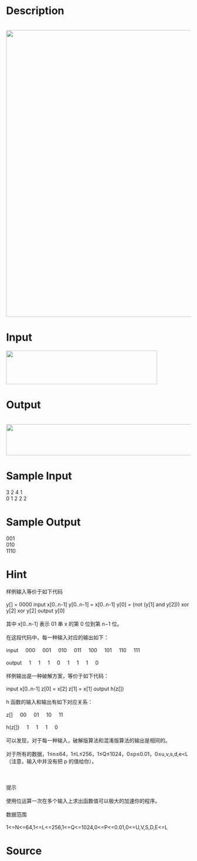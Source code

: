 
# Description

<div class="content"><p> <img width="0" height="0" src="source/bzoj/3883/img/aHR0cHM6Ly9seWRzeS5jb20vSnVkZ2VPbmxpbmUvdXBsb2FkLzIwMTUwMi8xMTEuanBn.jpg" alt=""/><img width="1176" height="782" alt="" src="source/bzoj/3883/img/aHR0cHM6Ly9seWRzeS5jb20vSnVkZ2VPbmxpbmUvdXBsb2FkLzIwMTUwMy8xMTEuanBn.jpg"/></p></div>

# Input

<div class="content"><p><img width="412" height="92" alt="" src="source/bzoj/3883/img/aHR0cHM6Ly9seWRzeS5jb20vSnVkZ2VPbmxpbmUvdXBsb2FkLzIwMTUwMy8yMjIuUE5H.PNG"/></p></div>

# Output

<div class="content"><p> <img width="0" height="0" src="source/bzoj/3883/img/aHR0cHM6Ly9seWRzeS5jb20vSnVkZ2VPbmxpbmUvdXBsb2FkLzIwMTUwMi8zMzMuUE5H.PNG" alt=""/><img width="1164" height="85" alt="" src="source/bzoj/3883/img/aHR0cHM6Ly9seWRzeS5jb20vSnVkZ2VPbmxpbmUvdXBsb2FkLzIwMTUwMy8zMzMuUE5H.PNG"/></p></div>

# Sample Input

<div class="content"><span class="sampledata">3 2 4 1<br/>
0 1 2 2 2</span></div>

# Sample Output

<div class="content"><span class="sampledata">001<br/>
010<br/>
1110</span></div>

# Hint

<div class="content"><p></p><p>样例输入等价于如下代码<br/><br/>
y[] = 0000 input x[0..n-1] y[0..n-1] = x[0..n-1] y[0] = (not (y[1] and y[2])) xor y[2] xor y[2] output y[0]<br/><br/>
其中 x[0..n-1] 表示 01 串 x 的第 0 位到第 n−1 位。<br/><br/>
在这段代码中，每一种输入对应的输出如下：<br/><br/>
input     000     001     010     011     100     101     110     111<br/><br/>
output     1     1     1     0     1     1     1     0<br/><br/>
样例输出是一种破解方案，等价于如下代码：<br/><br/>
input x[0..n-1] z[0] = x[2] z[1] = x[1] output h(z[])<br/><br/>
h 函数的输入和输出有如下对应关系：<br/><br/>
z[]     00     01     10     11<br/><br/>
h(z[])     1     1     1     0<br/><br/>
可以发现，对于每一种输入，破解版算法和混淆版算法的输出是相同的。<br/><br/>
对于所有的数据，1≤n≤64，1≤L≤256，1≤Q≤1024，0≤p≤0.01，0≤u,v,s,d,e&lt;L（注意，输入中并没有把 p 的值给你）。<br/><br/>
<br/><br/>
提示<br/><br/>
使用位运算一次在多个输入上求出函数值可以极大的加速你的程序。<br/><br/>
数据范围<br/><br/>
1&lt;=N&lt;=64,1&lt;=L&lt;=256,1&lt;=Q&lt;=1024,0&lt;=P&lt;=0.01,0&lt;=U,V,S,D,E&lt;=L</p><p></p></div>

# Source

<div class="content"><p><a href="problemset.php?search="></a></p></div>

